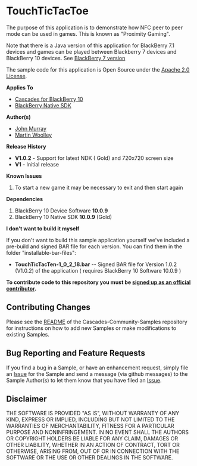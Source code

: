 # TouchTicTacToe

The purpose of this application is to demonstrate how NFC peer to peer mode can be used in games. This is known as "Proximity Gaming".

Note that there is a Java version of this application for BlackBerry 7.1 devices and games can be played between Blackberry 7 devices and BlackBerry 10 devices. See [BlackBerry 7 version](https://github.com/blackberry/Samples-for-Java/tree/master/NFC/TouchTicTacToe)

The sample code for this application is Open Source under 
the [Apache 2.0 License](http://www.apache.org/licenses/LICENSE-2.0.html).

**Applies To**

* [Cascades for BlackBerry 10](https://developer.blackberry.com/cascades/)
* [BlackBerry Native SDK](http://developer.blackberry.com/native/)

**Author(s)** 

* [John Murray](https://github.com/jcmurray)
* [Martin Woolley](https://github.com/mdwoolley)


**Release History**

* **V1.0.2** - Support for latest NDK ( Gold) and 720x720 screen size
* **V1** - Initial release

**Known Issues**
1. To start a new game it may be necessary to exit and then start again

**Dependencies**

1. BlackBerry 10 Device Software **10.0.9**
2. BlackBerry 10 Native SDK **10.0.9** (Gold)

 
**I don't want to build it myself**

If you don't want to build this sample application yourself we've included a 
pre-build and signed BAR file for each version. You can find them in the 
folder "installable-bar-files":

* **TouchTicTacTen-1\_0\_2\_18.bar** -- Signed BAR file for Version 1.0.2 (V1.0.2) of the application ( requires BlackBerry 10 Software 10.0.9 )

**To contribute code to this repository you must be [signed up as an 
official contributor](http://blackberry.github.com/howToContribute.html).**


## Contributing Changes

Please see the [README](https://github.com/blackberry/Cascades-Community-Samples/blob/master/README.md) 
of the Cascades-Community-Samples repository for instructions on how to add new Samples or 
make modifications to existing Samples.


## Bug Reporting and Feature Requests

If you find a bug in a Sample, or have an enhancement request, simply file 
an [Issue](https://github.com/blackberry/Cascades-Community-Samples/issues) for 
the Sample and send a message (via github messages) to the Sample Author(s) to let 
them know that you have filed an [Issue](https://github.com/blackberry/Cascades-Community-Samples/issues).


## Disclaimer

THE SOFTWARE IS PROVIDED "AS IS", WITHOUT WARRANTY OF ANY KIND, EXPRESS OR IMPLIED, INCLUDING 
BUT NOT LIMITED TO THE WARRANTIES OF MERCHANTABILITY, FITNESS FOR A PARTICULAR PURPOSE 
AND NONINFRINGEMENT. IN NO EVENT SHALL THE AUTHORS OR COPYRIGHT HOLDERS BE LIABLE FOR 
ANY CLAIM, DAMAGES OR OTHER LIABILITY, WHETHER IN AN ACTION OF CONTRACT, TORT OR 
OTHERWISE, ARISING FROM, OUT OF OR IN CONNECTION WITH THE SOFTWARE OR THE USE OR 
OTHER DEALINGS IN THE SOFTWARE.